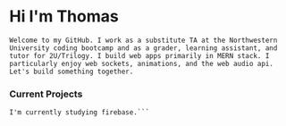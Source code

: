 # Hi I'm Thomas
```Welcome to my GitHub. I work as a substitute TA at the Northwestern University coding bootcamp and as a grader, learning assistant, and tutor for 2U/Trilogy. I build web apps primarily in MERN stack. I particularly enjoy web sockets, animations, and the web audio api. Let's build something together.```

### Current Projects
```Right now I'm working on some MERN projects involving audio (drum machines and synthesizers). 
I'm currently studying firebase.```
